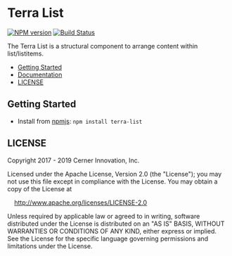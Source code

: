 # Terra List


[![NPM version](https://badgen.net/npm/v/terra-list)](https://www.npmjs.org/package/terra-list)
[![Build Status](https://badgen.net/travis/cerner/terra-core)](https://travis-ci.com/cerner/terra-core)

The Terra List is a structural component to arrange content within list/listitems.

- [Getting Started](#getting-started)
- [Documentation](https://github.com/cerner/terra-core/tree/master/packages/terra-list/docs)
- [LICENSE](#license)

## Getting Started

- Install from [npmjs](https://www.npmjs.com): `npm install terra-list`

## LICENSE

Copyright 2017 - 2019 Cerner Innovation, Inc.

Licensed under the Apache License, Version 2.0 (the "License"); you may not use this file except in compliance with the License. You may obtain a copy of the License at

&nbsp;&nbsp;&nbsp;&nbsp;http://www.apache.org/licenses/LICENSE-2.0

Unless required by applicable law or agreed to in writing, software distributed under the License is distributed on an "AS IS" BASIS, WITHOUT WARRANTIES OR CONDITIONS OF ANY KIND, either express or implied. See the License for the specific language governing permissions and limitations under the License.
